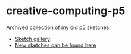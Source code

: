 # creative-computing-p5

Archived collection of my old p5 sketches.

- [Sketch gallery](https://zer02z2.github.io/creative-computing-p5/)
- [New sketches can be found here](https://zer02z2.github.io/creative-computing/)
